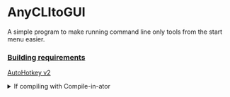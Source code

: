 # AnyCLItoGUI
A simple program to make running command line only tools from the start menu easier.

### <b><u>Building requirements</b></u>

[AutoHotkey v2](https://autohotkey.com)

<details>
<summary>If compiling with Compile-in-ator</summary>

###### Use the following environment variables or you WILL encounter errors
`%AHK%` AutoHotkey

</details>
